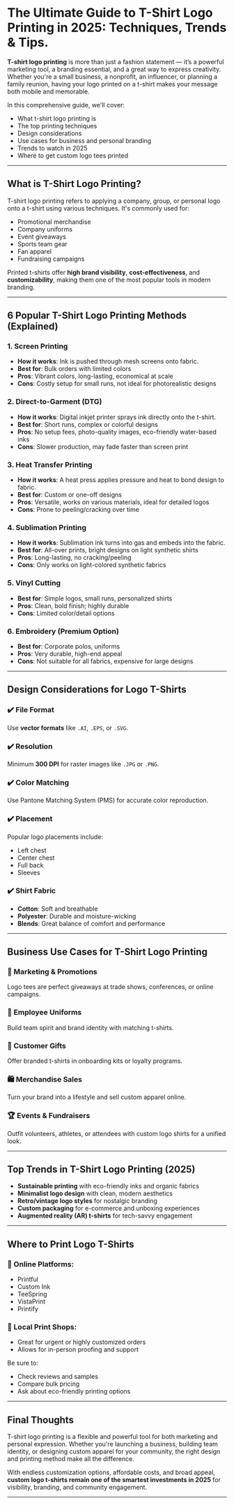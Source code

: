# The Ultimate Guide to T-Shirt Logo Printing in 2025: Techniques, Trends & Tips.

**T-shirt logo printing** is more than just a fashion statement — it’s a powerful marketing tool, a branding essential, and a great way to express creativity. Whether you're a small business, a nonprofit, an influencer, or planning a family reunion, having your logo printed on a t-shirt makes your message both mobile and memorable.

In this comprehensive guide, we'll cover:

- What t-shirt logo printing is  
- The top printing techniques  
- Design considerations  
- Use cases for business and personal branding  
- Trends to watch in 2025  
- Where to get custom logo tees printed  

---

## What is T-Shirt Logo Printing?

T-shirt logo printing refers to applying a company, group, or personal logo onto a t-shirt using various techniques. It's commonly used for:

- Promotional merchandise  
- Company uniforms  
- Event giveaways  
- Sports team gear  
- Fan apparel  
- Fundraising campaigns  

Printed t-shirts offer **high brand visibility**, **cost-effectiveness**, and **customizability**, making them one of the most popular tools in modern branding.

---

## 6 Popular T-Shirt Logo Printing Methods (Explained)

### 1. Screen Printing
- **How it works**: Ink is pushed through mesh screens onto fabric.  
- **Best for**: Bulk orders with limited colors  
- **Pros**: Vibrant colors, long-lasting, economical at scale  
- **Cons**: Costly setup for small runs, not ideal for photorealistic designs  

### 2. Direct-to-Garment (DTG)
- **How it works**: Digital inkjet printer sprays ink directly onto the t-shirt.  
- **Best for**: Short runs, complex or colorful designs  
- **Pros**: No setup fees, photo-quality images, eco-friendly water-based inks  
- **Cons**: Slower production, may fade faster than screen print  

### 3. Heat Transfer Printing
- **How it works**: A heat press applies pressure and heat to bond design to fabric.  
- **Best for**: Custom or one-off designs  
- **Pros**: Versatile, works on various materials, ideal for detailed logos  
- **Cons**: Prone to peeling/cracking over time  

### 4. Sublimation Printing
- **How it works**: Sublimation ink turns into gas and embeds into the fabric.  
- **Best for**: All-over prints, bright designs on light synthetic shirts  
- **Pros**: Long-lasting, no cracking/peeling  
- **Cons**: Only works on light-colored synthetic fabrics  

### 5. Vinyl Cutting
- **Best for**: Simple logos, small runs, personalized shirts  
- **Pros**: Clean, bold finish; highly durable  
- **Cons**: Limited color/detail options  

### 6. Embroidery (Premium Option)
- **Best for**: Corporate polos, uniforms  
- **Pros**: Very durable, high-end appeal  
- **Cons**: Not suitable for all fabrics, expensive for large designs  

---

## Design Considerations for Logo T-Shirts

### ✔️ File Format  
Use **vector formats** like `.AI`, `.EPS`, or `.SVG`.

### ✔️ Resolution  
Minimum **300 DPI** for raster images like `.JPG` or `.PNG`.

### ✔️ Color Matching  
Use Pantone Matching System (PMS) for accurate color reproduction.

### ✔️ Placement  
Popular logo placements include:
- Left chest  
- Center chest  
- Full back  
- Sleeves  

### ✔️ Shirt Fabric  
- **Cotton**: Soft and breathable  
- **Polyester**: Durable and moisture-wicking  
- **Blends**: Great balance of comfort and performance  

---

## Business Use Cases for T-Shirt Logo Printing

### 🎯 Marketing & Promotions  
Logo tees are perfect giveaways at trade shows, conferences, or online campaigns.

### 👕 Employee Uniforms  
Build team spirit and brand identity with matching t-shirts.

### 🎁 Customer Gifts  
Offer branded t-shirts in onboarding kits or loyalty programs.

### 🛍️ Merchandise Sales  
Turn your brand into a lifestyle and sell custom apparel online.

### 🏆 Events & Fundraisers  
Outfit volunteers, athletes, or attendees with custom logo shirts for a unified look.

---

## Top Trends in T-Shirt Logo Printing (2025)

- **Sustainable printing** with eco-friendly inks and organic fabrics  
- **Minimalist logo design** with clean, modern aesthetics  
- **Retro/vintage logo styles** for nostalgic branding  
- **Custom packaging** for e-commerce and unboxing experiences  
- **Augmented reality (AR) t-shirts** for tech-savvy engagement  

---

## Where to Print Logo T-Shirts

### 🔹 Online Platforms:
- Printful  
- Custom Ink  
- TeeSpring  
- VistaPrint  
- Printify  

### 🔹 Local Print Shops:
- Great for urgent or highly customized orders  
- Allows for in-person proofing and support  

Be sure to:
- Check reviews and samples  
- Compare bulk pricing  
- Ask about eco-friendly printing options  

---

## Final Thoughts

T-shirt logo printing is a flexible and powerful tool for both marketing and personal expression. Whether you're launching a business, building team identity, or designing custom apparel for your community, the right design and printing method make all the difference.

With endless customization options, affordable costs, and broad appeal, **custom logo t-shirts remain one of the smartest investments in 2025** for visibility, branding, and community engagement.

---

